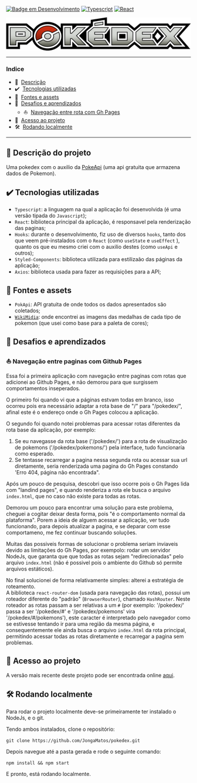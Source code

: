 
<span id="start">

[![Badge em Desenvolvimento](http://img.shields.io/static/v1?label=STATUS&message=EM%20DESENVOLVIMENTO&color=yellow&style=for-the-badge)](#start)
[![Typescript](http://img.shields.io/static/v1?label=Typescript&message=4.5.5&color=3178C6&style=for-the-badge)](#start)
[![React](http://img.shields.io/static/v1?label=React&message=17.0.2&color=61DAF9&style=for-the-badge)](#start)


[![Pokedex-logo](./src/assets/pokedex-banner.png)](#start)

---


### Indice

* 📄&nbsp; [Descrição](#descrição)
* ✔️&nbsp; [Tecnologias utilizadas](#tecnologia)
* 📖&nbsp; [Fontes e assets](#fontes)
* 🤔&nbsp; [Desafios e aprendizados](#aprendizados)
  * ⛵&nbsp; [Navegação entre rota com Gh Pages](#navegaçao)
* 📁&nbsp; [Acesso ao projeto](#acesso)
* 🛠️&nbsp; [Rodando localmente](#local)


---


<span id="descrição">

## 📄   Descrição do projeto 

Uma pokedex com o auxilio da [PokeApi](https://pokeapi.co/) (uma api gratuita que armazena dados de Pokemon).

<span id="tecnologia">

## ✔️   Tecnologias utilizadas 
- `Typescript`: a linguagem na qual a aplicação foi desenvolvida (é uma versão tipada do `Javascript`);
- `React`: biblioteca principal da aplicação, é responsavel pela renderização das paginas;
- `Hooks`: durante o desenvolvimento, fiz uso de diversos `hooks`, tanto dos que veem pré-instalados com o `React` (como `useState` e `useEffect` ), quanto os que eu mesmo criei com o auxilio destes (como `useApi` e outros);
- `Styled-Components`: biblioteca utilizada para estilizaão das páginas da aplicação;
- `Axios`: biblioteca usada para fazer as requisições para a API;

<span id="fontes">

## 📖  Fontes e assets

- `PokApi`: API gratuita de onde todos os dados apresentados são coletados;
- [`WikiMidia`](https://commons.wikimedia.org/wiki/Category:Pok%C3%A9mon_types_icons): onde encontrei as imagens das medalhas de cada tipo de pokemon (que usei como base para a paleta de cores);

<span id="aprendizados">

## 🤔  Desafios e aprendizados
<span id="navegaçao">

### ⛵  Navegação entre paginas com Github Pages

Essa foi a primeira aplicação com navegação entre paginas com rotas que adicionei ao Github Pages, e não demorou para que surgissem comportamentos inseperados.

O primeiro foi quando vi que a páginas estvam todas em branco, isso ocorreu pois era necessário adaptar a rota base de "/" para "/pokedex/", afinal este é o endereço onde o Gh Pages colocou a aplicação.

O segundo foi quando notei problemas para acessar rotas diferentes da rota base da aplicação, por exemplo:

  1. Se eu navegasse da rota base ('/pokedex/') para a rota de visualização de pokemons ('/pokedex/pokemons/') pela interface, tudo funcionaría como esperado. 
  2. Se tentasse recarregar a pagina nessa segunda rota ou acessar sua url diretamente, seria renderizada uma pagina do Gh Pages constando 'Erro 404, página não encontrada".

Após um pouco de pesquisa, descobri que isso ocorre pois o Gh Pages lida com "landind pages", e quando renderiza a rota ele busca o arquivo `index.html`, que no caso não existe para todas as rotas.

Demorou um pouco para encontrar uma solução para este problema, cheguei a cogitar deixar desta forma, pois "é o comportamento normal da plataforma". Porem a ideia de alguem acessar a aplicação, ver tudo funcionando, para depois atualizar a pagina, e se deparar com esse comportameno, me fez continuar buscando soluções.

Muitas das possiveis formas de solucionar o problema seriam inviaveis devido as limitações do Gh Pages, por exempolo: rodar um servidor NodeJs, que garanta que que todas as rotas sejam "redirecionadas" pelo arquivo `index.html` (não é possivel pois o ambiente do Github só permite arquivos estáticos).

No final solucionei de forma relativamente simples: alterei a estratégia de roteamento.<br/>
 A biblioteca `react-router-dom` (usada para navegação das rotas), possui um roteador diferente do "padrão" (`BrowserRouter`), chamado `HashRouter`. Neste roteador as rotas passam a ser relativas a um `#` (por exemplo: '/pokedex/' passa a ser '/pokedex/#' e '/pokedex/pokemons' vira '/pokedex/#/pokemons'), este caracter é interpretado pelo navegador como se estivesse tentando ir para uma região da mesma página, e consequentemente ele ainda busca o arquivo `index.html` da rota principal, permitindo acessar todas as rotas diretamente e recarregar a pagina sem problemas. 



  
<span id="acesso">


## 📁  Acesso ao projeto
A versão mais recente deste projeto pode ser encontrada online [aqui](https://jongamatos.github.io/pokedex/#/).

<span id="local">


## 🛠️  Rodando localmente 

Para rodar o projeto localmente deve-se primeiramente ter instalado o NodeJs, e o git.


Tendo ambos instalados, clone o repositório:
```
git clone https://github.com/JongaMatos/pokedex.git
```
Depois navegue até a pasta gerada e rode o seguinte comando:

```
npm install && npm start
```
E pronto, está rodando localmente.













